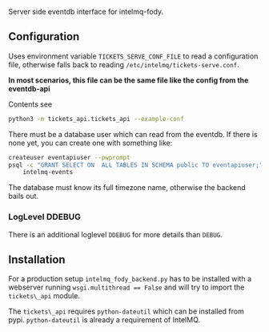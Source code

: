Server side eventdb interface for intelmq-fody.

## Configuration
Uses environment variable ```TICKETS_SERVE_CONF_FILE``` to read
a configuration file, otherwise falls back to
reading `/etc/intelmq/tickets-serve.conf`.

**In most scenarios, this file can be the same file like the config from the eventdb-api**

Contents see
```sh
python3 -m tickets_api.tickets_api --example-conf
```
There must be a database user which can read from the eventdb.
If there is none yet, you can create one with something like:

```sh
createuser eventapiuser --pwprompt
psql -c "GRANT SELECT ON  ALL TABLES IN SCHEMA public TO eventapiuser;" \
    intelmq-events
```

The database must know its full timezone name, otherwise the backend bails out.


### LogLevel DDEBUG

There is an additional loglevel `DDEBUG`
for more details than `DEBUG`.

## Installation
For a production setup `intelmq_fody_backend.py` has to be installed
with a webserver running `wsgi.multithread == False` and will try
to import the `tickets\_api` module.

The `tickets\_api` requires `python-dateutil` which can be installed from pypi.
`python-dateutil` is already a requirement of IntelMQ.
